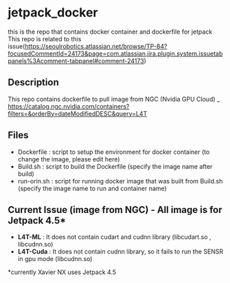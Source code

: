 # jetpack_docker
this is the repo that contains docker container and dockerfile for jetpack
This repo is related to this issue(https://seoulrobotics.atlassian.net/browse/TP-84?focusedCommentId=24173&page=com.atlassian.jira.plugin.system.issuetabpanels%3Acomment-tabpanel#comment-24173)

## Description 
This repo contains dockerfile to pull image from NGC (Nvidia GPU Cloud) _ https://catalog.ngc.nvidia.com/containers?filters=&orderBy=dateModifiedDESC&query=L4T

## Files
- Dockerfile : script to setup the environment for docker container (to change the image, please edit here)
- Build.sh : script to build the Dockerfile (specify the image name after build)
- run-orin.sh : script for running docker image that was built from Build.sh (specify the image name to run and container name)

## Current Issue (image from NGC) - All image is for Jetpack 4.5* 
- **L4T-ML** : It does not contain cudart and cudnn library (libcudart.so , libcudnn.so)
- **L4T-Cuda** : It does not contain cudnn library, so it fails to run the SENSR in gpu mode (libcudnn.so)

*currently Xavier NX uses Jetpack 4.5

